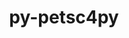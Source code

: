 ---
title: "py-petsc4py"
layout: cache
categories: [package, develop]
meta: {"versions": ["3.19.0", "3.19.1", "3.19.3"], "compilers": ["gcc@=11.1.0", "oneapi@=2023.0.0", "oneapi@=2023.1.0", "oneapi@=2023.2.0"], "oss": ["ubuntu20.04"], "platforms": ["linux"], "targets": ["ppc64le", "x86_64", "x86_64_v3"], "stacks": ["e4s", "e4s-oneapi", "e4s-power", "root"], "num_specs": 50, "num_specs_by_stack": {"root": 50, "e4s-power": 17, "e4s-oneapi": 17, "e4s": 16}}
spec_details: [{"hash": "xn6n2sgqoevm2a3yq25eyh2d6e2m4zod", "compiler": "gcc@=11.1.0", "versions": ["3.19.1"], "os": "ubuntu20.04", "platform": "linux", "target": "ppc64le", "variants": ["build_system=python_pip", "+mpi"], "stacks": ["root", "e4s-power"], "size": "-", "tarball": "https://binaries.spack.io/develop/build_cache/linux-ubuntu20.04-ppc64le/gcc-11.1.0/py-petsc4py-3.19.1/linux-ubuntu20.04-ppc64le-gcc-11.1.0-py-petsc4py-3.19.1-xn6n2sgqoevm2a3yq25eyh2d6e2m4zod.spack"}, {"hash": "6564mbeufbqmtepcqjqymlbnijohmvti", "compiler": "gcc@=11.1.0", "versions": ["3.19.3"], "os": "ubuntu20.04", "platform": "linux", "target": "ppc64le", "variants": ["build_system=python_pip", "+mpi"], "stacks": ["root", "e4s-power"], "size": "-", "tarball": "https://binaries.spack.io/develop/build_cache/linux-ubuntu20.04-ppc64le/gcc-11.1.0/py-petsc4py-3.19.3/linux-ubuntu20.04-ppc64le-gcc-11.1.0-py-petsc4py-3.19.3-6564mbeufbqmtepcqjqymlbnijohmvti.spack"}, {"hash": "oap2uz2psggtdoaopderhelcca2vy2yl", "compiler": "gcc@=11.1.0", "versions": ["3.19.1"], "os": "ubuntu20.04", "platform": "linux", "target": "ppc64le", "variants": ["build_system=python_pip", "+mpi"], "stacks": ["root", "e4s-power"], "size": "-", "tarball": "https://binaries.spack.io/develop/build_cache/linux-ubuntu20.04-ppc64le/gcc-11.1.0/py-petsc4py-3.19.1/linux-ubuntu20.04-ppc64le-gcc-11.1.0-py-petsc4py-3.19.1-oap2uz2psggtdoaopderhelcca2vy2yl.spack"}, {"hash": "pwgmz7iayjjfs7sz6nn7dsrti45owbiw", "compiler": "gcc@=11.1.0", "versions": ["3.19.3"], "os": "ubuntu20.04", "platform": "linux", "target": "ppc64le", "variants": ["build_system=python_pip", "+mpi"], "stacks": ["root", "e4s-power"], "size": "-", "tarball": "https://binaries.spack.io/develop/build_cache/linux-ubuntu20.04-ppc64le/gcc-11.1.0/py-petsc4py-3.19.3/linux-ubuntu20.04-ppc64le-gcc-11.1.0-py-petsc4py-3.19.3-pwgmz7iayjjfs7sz6nn7dsrti45owbiw.spack"}, {"hash": "ybtrf6upcudthrvheuyl7lhinu33srty", "compiler": "gcc@=11.1.0", "versions": ["3.19.1"], "os": "ubuntu20.04", "platform": "linux", "target": "ppc64le", "variants": ["build_system=python_pip", "+mpi"], "stacks": ["root", "e4s-power"], "size": "-", "tarball": "https://binaries.spack.io/develop/build_cache/linux-ubuntu20.04-ppc64le/gcc-11.1.0/py-petsc4py-3.19.1/linux-ubuntu20.04-ppc64le-gcc-11.1.0-py-petsc4py-3.19.1-ybtrf6upcudthrvheuyl7lhinu33srty.spack"}, {"hash": "igxeol56cvezb6b6hg4vtinbazku4uat", "compiler": "gcc@=11.1.0", "versions": ["3.19.1"], "os": "ubuntu20.04", "platform": "linux", "target": "ppc64le", "variants": ["build_system=python_pip", "+mpi"], "stacks": ["root", "e4s-power"], "size": "-", "tarball": "https://binaries.spack.io/develop/build_cache/linux-ubuntu20.04-ppc64le/gcc-11.1.0/py-petsc4py-3.19.1/linux-ubuntu20.04-ppc64le-gcc-11.1.0-py-petsc4py-3.19.1-igxeol56cvezb6b6hg4vtinbazku4uat.spack"}, {"hash": "jf3ewqvx6ggosj2je7p27dxuxiuy4wla", "compiler": "gcc@=11.1.0", "versions": ["3.19.0"], "os": "ubuntu20.04", "platform": "linux", "target": "ppc64le", "variants": ["build_system=python_pip", "+mpi"], "stacks": ["root", "e4s-power"], "size": "-", "tarball": "https://binaries.spack.io/develop/build_cache/linux-ubuntu20.04-ppc64le/gcc-11.1.0/py-petsc4py-3.19.0/linux-ubuntu20.04-ppc64le-gcc-11.1.0-py-petsc4py-3.19.0-jf3ewqvx6ggosj2je7p27dxuxiuy4wla.spack"}, {"hash": "ye6ibtpvnlon64mvbzhkafs6jnvomwh7", "compiler": "gcc@=11.1.0", "versions": ["3.19.1"], "os": "ubuntu20.04", "platform": "linux", "target": "ppc64le", "variants": ["build_system=python_pip", "+mpi"], "stacks": ["root", "e4s-power"], "size": "-", "tarball": "https://binaries.spack.io/develop/build_cache/linux-ubuntu20.04-ppc64le/gcc-11.1.0/py-petsc4py-3.19.1/linux-ubuntu20.04-ppc64le-gcc-11.1.0-py-petsc4py-3.19.1-ye6ibtpvnlon64mvbzhkafs6jnvomwh7.spack"}, {"hash": "u7v6lj5vvzjcok45wrj4l75egbizgspf", "compiler": "gcc@=11.1.0", "versions": ["3.19.1"], "os": "ubuntu20.04", "platform": "linux", "target": "ppc64le", "variants": ["build_system=python_pip", "+mpi"], "stacks": ["root", "e4s-power"], "size": "-", "tarball": "https://binaries.spack.io/develop/build_cache/linux-ubuntu20.04-ppc64le/gcc-11.1.0/py-petsc4py-3.19.1/linux-ubuntu20.04-ppc64le-gcc-11.1.0-py-petsc4py-3.19.1-u7v6lj5vvzjcok45wrj4l75egbizgspf.spack"}, {"hash": "dw22puap74r3zg3koyvo34p5scoofhwn", "compiler": "gcc@=11.1.0", "versions": ["3.19.3"], "os": "ubuntu20.04", "platform": "linux", "target": "ppc64le", "variants": ["build_system=python_pip", "+mpi"], "stacks": ["root", "e4s-power"], "size": "-", "tarball": "https://binaries.spack.io/develop/build_cache/linux-ubuntu20.04-ppc64le/gcc-11.1.0/py-petsc4py-3.19.3/linux-ubuntu20.04-ppc64le-gcc-11.1.0-py-petsc4py-3.19.3-dw22puap74r3zg3koyvo34p5scoofhwn.spack"}, {"hash": "lpw6535wbqkcgxnqfn5kmwmeokon4rxz", "compiler": "gcc@=11.1.0", "versions": ["3.19.0"], "os": "ubuntu20.04", "platform": "linux", "target": "ppc64le", "variants": ["build_system=python_pip", "+mpi"], "stacks": ["root", "e4s-power"], "size": "-", "tarball": "https://binaries.spack.io/develop/build_cache/linux-ubuntu20.04-ppc64le/gcc-11.1.0/py-petsc4py-3.19.0/linux-ubuntu20.04-ppc64le-gcc-11.1.0-py-petsc4py-3.19.0-lpw6535wbqkcgxnqfn5kmwmeokon4rxz.spack"}, {"hash": "4llstro4sgiio52cdtx6jljjfitib5cm", "compiler": "gcc@=11.1.0", "versions": ["3.19.1"], "os": "ubuntu20.04", "platform": "linux", "target": "ppc64le", "variants": ["build_system=python_pip", "+mpi"], "stacks": ["root", "e4s-power"], "size": "-", "tarball": "https://binaries.spack.io/develop/build_cache/linux-ubuntu20.04-ppc64le/gcc-11.1.0/py-petsc4py-3.19.1/linux-ubuntu20.04-ppc64le-gcc-11.1.0-py-petsc4py-3.19.1-4llstro4sgiio52cdtx6jljjfitib5cm.spack"}, {"hash": "lktrn7nfgrccju5o5q4sv3vzgdhw5p24", "compiler": "gcc@=11.1.0", "versions": ["3.19.1"], "os": "ubuntu20.04", "platform": "linux", "target": "ppc64le", "variants": ["build_system=python_pip", "+mpi"], "stacks": ["root", "e4s-power"], "size": "-", "tarball": "https://binaries.spack.io/develop/build_cache/linux-ubuntu20.04-ppc64le/gcc-11.1.0/py-petsc4py-3.19.1/linux-ubuntu20.04-ppc64le-gcc-11.1.0-py-petsc4py-3.19.1-lktrn7nfgrccju5o5q4sv3vzgdhw5p24.spack"}, {"hash": "2wk4har2xpr2nxytfnpzbwv5zfjip72f", "compiler": "gcc@=11.1.0", "versions": ["3.19.1"], "os": "ubuntu20.04", "platform": "linux", "target": "ppc64le", "variants": ["build_system=python_pip", "+mpi"], "stacks": ["root", "e4s-power"], "size": "-", "tarball": "https://binaries.spack.io/develop/build_cache/linux-ubuntu20.04-ppc64le/gcc-11.1.0/py-petsc4py-3.19.1/linux-ubuntu20.04-ppc64le-gcc-11.1.0-py-petsc4py-3.19.1-2wk4har2xpr2nxytfnpzbwv5zfjip72f.spack"}, {"hash": "rduxtett2rpcvklhgz7467h2lmbtxpsn", "compiler": "gcc@=11.1.0", "versions": ["3.19.1"], "os": "ubuntu20.04", "platform": "linux", "target": "ppc64le", "variants": ["build_system=python_pip", "+mpi"], "stacks": ["root", "e4s-power"], "size": "-", "tarball": "https://binaries.spack.io/develop/build_cache/linux-ubuntu20.04-ppc64le/gcc-11.1.0/py-petsc4py-3.19.1/linux-ubuntu20.04-ppc64le-gcc-11.1.0-py-petsc4py-3.19.1-rduxtett2rpcvklhgz7467h2lmbtxpsn.spack"}, {"hash": "jty5cwic5pegywpkldxvy7scyvrif4jg", "compiler": "gcc@=11.1.0", "versions": ["3.19.1"], "os": "ubuntu20.04", "platform": "linux", "target": "ppc64le", "variants": ["build_system=python_pip", "+mpi"], "stacks": ["root", "e4s-power"], "size": "-", "tarball": "https://binaries.spack.io/develop/build_cache/linux-ubuntu20.04-ppc64le/gcc-11.1.0/py-petsc4py-3.19.1/linux-ubuntu20.04-ppc64le-gcc-11.1.0-py-petsc4py-3.19.1-jty5cwic5pegywpkldxvy7scyvrif4jg.spack"}, {"hash": "xglzi2zdvuarobxfxcslnhub62gvddl4", "compiler": "gcc@=11.1.0", "versions": ["3.19.1"], "os": "ubuntu20.04", "platform": "linux", "target": "ppc64le", "variants": ["build_system=python_pip", "+mpi"], "stacks": ["root", "e4s-power"], "size": "-", "tarball": "https://binaries.spack.io/develop/build_cache/linux-ubuntu20.04-ppc64le/gcc-11.1.0/py-petsc4py-3.19.1/linux-ubuntu20.04-ppc64le-gcc-11.1.0-py-petsc4py-3.19.1-xglzi2zdvuarobxfxcslnhub62gvddl4.spack"}, {"hash": "zjz5rox2jmavdh53a75yuweevy3ydkxy", "compiler": "oneapi@=2023.0.0", "versions": ["3.19.1"], "os": "ubuntu20.04", "platform": "linux", "target": "x86_64", "variants": ["build_system=python_pip", "+mpi"], "stacks": ["root", "e4s-oneapi"], "size": "-", "tarball": "https://binaries.spack.io/develop/build_cache/linux-ubuntu20.04-x86_64/oneapi-2023.0.0/py-petsc4py-3.19.1/linux-ubuntu20.04-x86_64-oneapi-2023.0.0-py-petsc4py-3.19.1-zjz5rox2jmavdh53a75yuweevy3ydkxy.spack"}, {"hash": "2utemiscbom55ooqz5kmhuh6ql6m3xft", "compiler": "oneapi@=2023.0.0", "versions": ["3.19.0"], "os": "ubuntu20.04", "platform": "linux", "target": "x86_64", "variants": ["build_system=python_pip", "+mpi"], "stacks": ["root", "e4s-oneapi"], "size": "-", "tarball": "https://binaries.spack.io/develop/build_cache/linux-ubuntu20.04-x86_64/oneapi-2023.0.0/py-petsc4py-3.19.0/linux-ubuntu20.04-x86_64-oneapi-2023.0.0-py-petsc4py-3.19.0-2utemiscbom55ooqz5kmhuh6ql6m3xft.spack"}, {"hash": "6skpdk6vnqxiqw4xym4jzh26iidaryjo", "compiler": "oneapi@=2023.0.0", "versions": ["3.19.1"], "os": "ubuntu20.04", "platform": "linux", "target": "x86_64", "variants": ["build_system=python_pip", "+mpi"], "stacks": ["root", "e4s-oneapi"], "size": "-", "tarball": "https://binaries.spack.io/develop/build_cache/linux-ubuntu20.04-x86_64/oneapi-2023.0.0/py-petsc4py-3.19.1/linux-ubuntu20.04-x86_64-oneapi-2023.0.0-py-petsc4py-3.19.1-6skpdk6vnqxiqw4xym4jzh26iidaryjo.spack"}, {"hash": "o3dg2yddpwtzaxfbvn7vsqdyom7tcry3", "compiler": "oneapi@=2023.0.0", "versions": ["3.19.1"], "os": "ubuntu20.04", "platform": "linux", "target": "x86_64", "variants": ["build_system=python_pip", "+mpi"], "stacks": ["root", "e4s-oneapi"], "size": "-", "tarball": "https://binaries.spack.io/develop/build_cache/linux-ubuntu20.04-x86_64/oneapi-2023.0.0/py-petsc4py-3.19.1/linux-ubuntu20.04-x86_64-oneapi-2023.0.0-py-petsc4py-3.19.1-o3dg2yddpwtzaxfbvn7vsqdyom7tcry3.spack"}, {"hash": "ztitelcd5ogn77sz3vvqj7esli234aeh", "compiler": "oneapi@=2023.0.0", "versions": ["3.19.0"], "os": "ubuntu20.04", "platform": "linux", "target": "x86_64", "variants": ["build_system=python_pip", "+mpi"], "stacks": ["root", "e4s-oneapi"], "size": "-", "tarball": "https://binaries.spack.io/develop/build_cache/linux-ubuntu20.04-x86_64/oneapi-2023.0.0/py-petsc4py-3.19.0/linux-ubuntu20.04-x86_64-oneapi-2023.0.0-py-petsc4py-3.19.0-ztitelcd5ogn77sz3vvqj7esli234aeh.spack"}, {"hash": "um23qkr4bzswg3md3pnw5snntyhlojx2", "compiler": "oneapi@=2023.0.0", "versions": ["3.19.1"], "os": "ubuntu20.04", "platform": "linux", "target": "x86_64", "variants": ["build_system=python_pip", "+mpi"], "stacks": ["root", "e4s-oneapi"], "size": "-", "tarball": "https://binaries.spack.io/develop/build_cache/linux-ubuntu20.04-x86_64/oneapi-2023.0.0/py-petsc4py-3.19.1/linux-ubuntu20.04-x86_64-oneapi-2023.0.0-py-petsc4py-3.19.1-um23qkr4bzswg3md3pnw5snntyhlojx2.spack"}, {"hash": "wk3cpqbbqoatsxnchb4sehwl2h3lfmp5", "compiler": "oneapi@=2023.0.0", "versions": ["3.19.1"], "os": "ubuntu20.04", "platform": "linux", "target": "x86_64", "variants": ["build_system=python_pip", "+mpi"], "stacks": ["root", "e4s-oneapi"], "size": "-", "tarball": "https://binaries.spack.io/develop/build_cache/linux-ubuntu20.04-x86_64/oneapi-2023.0.0/py-petsc4py-3.19.1/linux-ubuntu20.04-x86_64-oneapi-2023.0.0-py-petsc4py-3.19.1-wk3cpqbbqoatsxnchb4sehwl2h3lfmp5.spack"}, {"hash": "hcltpemojagsd63cnxlhwq6r4fk3gr6q", "compiler": "oneapi@=2023.1.0", "versions": ["3.19.1"], "os": "ubuntu20.04", "platform": "linux", "target": "x86_64", "variants": ["build_system=python_pip", "+mpi"], "stacks": ["root", "e4s-oneapi"], "size": "-", "tarball": "https://binaries.spack.io/develop/build_cache/linux-ubuntu20.04-x86_64/oneapi-2023.1.0/py-petsc4py-3.19.1/linux-ubuntu20.04-x86_64-oneapi-2023.1.0-py-petsc4py-3.19.1-hcltpemojagsd63cnxlhwq6r4fk3gr6q.spack"}, {"hash": "dyim22gxasjpqfzpqmksvqsnqethjorx", "compiler": "oneapi@=2023.1.0", "versions": ["3.19.3"], "os": "ubuntu20.04", "platform": "linux", "target": "x86_64", "variants": ["build_system=python_pip", "+mpi"], "stacks": ["root", "e4s-oneapi"], "size": "-", "tarball": "https://binaries.spack.io/develop/build_cache/linux-ubuntu20.04-x86_64/oneapi-2023.1.0/py-petsc4py-3.19.3/linux-ubuntu20.04-x86_64-oneapi-2023.1.0-py-petsc4py-3.19.3-dyim22gxasjpqfzpqmksvqsnqethjorx.spack"}, {"hash": "o5d24bvxijokg3yxacbfntulhr3ntrqr", "compiler": "oneapi@=2023.1.0", "versions": ["3.19.1"], "os": "ubuntu20.04", "platform": "linux", "target": "x86_64", "variants": ["build_system=python_pip", "+mpi"], "stacks": ["root", "e4s-oneapi"], "size": "-", "tarball": "https://binaries.spack.io/develop/build_cache/linux-ubuntu20.04-x86_64/oneapi-2023.1.0/py-petsc4py-3.19.1/linux-ubuntu20.04-x86_64-oneapi-2023.1.0-py-petsc4py-3.19.1-o5d24bvxijokg3yxacbfntulhr3ntrqr.spack"}, {"hash": "j6wmhose6kjc3xhfkj5gqdavhuhgccel", "compiler": "oneapi@=2023.1.0", "versions": ["3.19.1"], "os": "ubuntu20.04", "platform": "linux", "target": "x86_64", "variants": ["build_system=python_pip", "+mpi"], "stacks": ["root", "e4s-oneapi"], "size": "-", "tarball": "https://binaries.spack.io/develop/build_cache/linux-ubuntu20.04-x86_64/oneapi-2023.1.0/py-petsc4py-3.19.1/linux-ubuntu20.04-x86_64-oneapi-2023.1.0-py-petsc4py-3.19.1-j6wmhose6kjc3xhfkj5gqdavhuhgccel.spack"}, {"hash": "hy5naz6o5tafdfli6ni6lxc3gv5eeyr7", "compiler": "oneapi@=2023.1.0", "versions": ["3.19.1"], "os": "ubuntu20.04", "platform": "linux", "target": "x86_64", "variants": ["build_system=python_pip", "+mpi"], "stacks": ["root", "e4s-oneapi"], "size": "-", "tarball": "https://binaries.spack.io/develop/build_cache/linux-ubuntu20.04-x86_64/oneapi-2023.1.0/py-petsc4py-3.19.1/linux-ubuntu20.04-x86_64-oneapi-2023.1.0-py-petsc4py-3.19.1-hy5naz6o5tafdfli6ni6lxc3gv5eeyr7.spack"}, {"hash": "mwweuzvou3vno5asxci6yowbxicgh26k", "compiler": "oneapi@=2023.1.0", "versions": ["3.19.1"], "os": "ubuntu20.04", "platform": "linux", "target": "x86_64", "variants": ["build_system=python_pip", "+mpi"], "stacks": ["root", "e4s-oneapi"], "size": "-", "tarball": "https://binaries.spack.io/develop/build_cache/linux-ubuntu20.04-x86_64/oneapi-2023.1.0/py-petsc4py-3.19.1/linux-ubuntu20.04-x86_64-oneapi-2023.1.0-py-petsc4py-3.19.1-mwweuzvou3vno5asxci6yowbxicgh26k.spack"}, {"hash": "6fcbpz5zwsxwb2opf7dzvdapbsm4ur4e", "compiler": "oneapi@=2023.1.0", "versions": ["3.19.1"], "os": "ubuntu20.04", "platform": "linux", "target": "x86_64", "variants": ["build_system=python_pip", "+mpi"], "stacks": ["root", "e4s-oneapi"], "size": "-", "tarball": "https://binaries.spack.io/develop/build_cache/linux-ubuntu20.04-x86_64/oneapi-2023.1.0/py-petsc4py-3.19.1/linux-ubuntu20.04-x86_64-oneapi-2023.1.0-py-petsc4py-3.19.1-6fcbpz5zwsxwb2opf7dzvdapbsm4ur4e.spack"}, {"hash": "xgc5oshogpwzdrwlklef6xelbru6vihj", "compiler": "oneapi@=2023.1.0", "versions": ["3.19.3"], "os": "ubuntu20.04", "platform": "linux", "target": "x86_64", "variants": ["build_system=python_pip", "+mpi"], "stacks": ["root", "e4s-oneapi"], "size": "-", "tarball": "https://binaries.spack.io/develop/build_cache/linux-ubuntu20.04-x86_64/oneapi-2023.1.0/py-petsc4py-3.19.3/linux-ubuntu20.04-x86_64-oneapi-2023.1.0-py-petsc4py-3.19.3-xgc5oshogpwzdrwlklef6xelbru6vihj.spack"}, {"hash": "nsyey2w3ctti7zlxb64eb624rm4glkb5", "compiler": "oneapi@=2023.1.0", "versions": ["3.19.1"], "os": "ubuntu20.04", "platform": "linux", "target": "x86_64", "variants": ["build_system=python_pip", "+mpi"], "stacks": ["root", "e4s-oneapi"], "size": "-", "tarball": "https://binaries.spack.io/develop/build_cache/linux-ubuntu20.04-x86_64/oneapi-2023.1.0/py-petsc4py-3.19.1/linux-ubuntu20.04-x86_64-oneapi-2023.1.0-py-petsc4py-3.19.1-nsyey2w3ctti7zlxb64eb624rm4glkb5.spack"}, {"hash": "n4rh5bwk2hu3pbxie7iji7hwdkimy4nk", "compiler": "oneapi@=2023.2.0", "versions": ["3.19.3"], "os": "ubuntu20.04", "platform": "linux", "target": "x86_64", "variants": ["build_system=python_pip", "+mpi"], "stacks": ["root", "e4s-oneapi"], "size": "-", "tarball": "https://binaries.spack.io/develop/build_cache/linux-ubuntu20.04-x86_64/oneapi-2023.2.0/py-petsc4py-3.19.3/linux-ubuntu20.04-x86_64-oneapi-2023.2.0-py-petsc4py-3.19.3-n4rh5bwk2hu3pbxie7iji7hwdkimy4nk.spack"}, {"hash": "7slvxlrfkvw4cged2fvwhp7pfytsixjs", "compiler": "gcc@=11.1.0", "versions": ["3.19.3"], "os": "ubuntu20.04", "platform": "linux", "target": "x86_64_v3", "variants": ["build_system=python_pip", "+mpi"], "stacks": ["root", "e4s"], "size": "-", "tarball": "https://binaries.spack.io/develop/build_cache/linux-ubuntu20.04-x86_64_v3/gcc-11.1.0/py-petsc4py-3.19.3/linux-ubuntu20.04-x86_64_v3-gcc-11.1.0-py-petsc4py-3.19.3-7slvxlrfkvw4cged2fvwhp7pfytsixjs.spack"}, {"hash": "2zw6ydx4by6hzolqu3vddjr5qzbiby52", "compiler": "gcc@=11.1.0", "versions": ["3.19.1"], "os": "ubuntu20.04", "platform": "linux", "target": "x86_64_v3", "variants": ["build_system=python_pip", "+mpi"], "stacks": ["root", "e4s"], "size": "-", "tarball": "https://binaries.spack.io/develop/build_cache/linux-ubuntu20.04-x86_64_v3/gcc-11.1.0/py-petsc4py-3.19.1/linux-ubuntu20.04-x86_64_v3-gcc-11.1.0-py-petsc4py-3.19.1-2zw6ydx4by6hzolqu3vddjr5qzbiby52.spack"}, {"hash": "cxm5sybrjruajbvaqlrtn7mrf37n6e7k", "compiler": "gcc@=11.1.0", "versions": ["3.19.1"], "os": "ubuntu20.04", "platform": "linux", "target": "x86_64_v3", "variants": ["build_system=python_pip", "+mpi"], "stacks": ["root", "e4s"], "size": "-", "tarball": "https://binaries.spack.io/develop/build_cache/linux-ubuntu20.04-x86_64_v3/gcc-11.1.0/py-petsc4py-3.19.1/linux-ubuntu20.04-x86_64_v3-gcc-11.1.0-py-petsc4py-3.19.1-cxm5sybrjruajbvaqlrtn7mrf37n6e7k.spack"}, {"hash": "cv6rrcxe3le4rjuhmu5nnwvpipxy7zmq", "compiler": "gcc@=11.1.0", "versions": ["3.19.1"], "os": "ubuntu20.04", "platform": "linux", "target": "x86_64_v3", "variants": ["build_system=python_pip", "+mpi"], "stacks": ["root", "e4s"], "size": "-", "tarball": "https://binaries.spack.io/develop/build_cache/linux-ubuntu20.04-x86_64_v3/gcc-11.1.0/py-petsc4py-3.19.1/linux-ubuntu20.04-x86_64_v3-gcc-11.1.0-py-petsc4py-3.19.1-cv6rrcxe3le4rjuhmu5nnwvpipxy7zmq.spack"}, {"hash": "g5z4os472rkn7uhsn47ahzae5rfmgwe7", "compiler": "gcc@=11.1.0", "versions": ["3.19.1"], "os": "ubuntu20.04", "platform": "linux", "target": "x86_64_v3", "variants": ["build_system=python_pip", "+mpi"], "stacks": ["root", "e4s"], "size": "-", "tarball": "https://binaries.spack.io/develop/build_cache/linux-ubuntu20.04-x86_64_v3/gcc-11.1.0/py-petsc4py-3.19.1/linux-ubuntu20.04-x86_64_v3-gcc-11.1.0-py-petsc4py-3.19.1-g5z4os472rkn7uhsn47ahzae5rfmgwe7.spack"}, {"hash": "a6wcynlswxeypebnhxfks4xdinp3hb6y", "compiler": "gcc@=11.1.0", "versions": ["3.19.1"], "os": "ubuntu20.04", "platform": "linux", "target": "x86_64_v3", "variants": ["build_system=python_pip", "+mpi"], "stacks": ["root", "e4s"], "size": "-", "tarball": "https://binaries.spack.io/develop/build_cache/linux-ubuntu20.04-x86_64_v3/gcc-11.1.0/py-petsc4py-3.19.1/linux-ubuntu20.04-x86_64_v3-gcc-11.1.0-py-petsc4py-3.19.1-a6wcynlswxeypebnhxfks4xdinp3hb6y.spack"}, {"hash": "b6rwctl4mqygc2pjsm6jko2bu6c3ndtq", "compiler": "gcc@=11.1.0", "versions": ["3.19.3"], "os": "ubuntu20.04", "platform": "linux", "target": "x86_64_v3", "variants": ["build_system=python_pip", "+mpi"], "stacks": ["root", "e4s"], "size": "-", "tarball": "https://binaries.spack.io/develop/build_cache/linux-ubuntu20.04-x86_64_v3/gcc-11.1.0/py-petsc4py-3.19.3/linux-ubuntu20.04-x86_64_v3-gcc-11.1.0-py-petsc4py-3.19.3-b6rwctl4mqygc2pjsm6jko2bu6c3ndtq.spack"}, {"hash": "p7vy5b55w7ow7r2i3qn5sht4rzxk2w56", "compiler": "gcc@=11.1.0", "versions": ["3.19.1"], "os": "ubuntu20.04", "platform": "linux", "target": "x86_64_v3", "variants": ["build_system=python_pip", "+mpi"], "stacks": ["root", "e4s"], "size": "-", "tarball": "https://binaries.spack.io/develop/build_cache/linux-ubuntu20.04-x86_64_v3/gcc-11.1.0/py-petsc4py-3.19.1/linux-ubuntu20.04-x86_64_v3-gcc-11.1.0-py-petsc4py-3.19.1-p7vy5b55w7ow7r2i3qn5sht4rzxk2w56.spack"}, {"hash": "vr5sho2jc6edr2sexx3hvviavc7e4yh2", "compiler": "gcc@=11.1.0", "versions": ["3.19.0"], "os": "ubuntu20.04", "platform": "linux", "target": "x86_64_v3", "variants": ["build_system=python_pip", "+mpi"], "stacks": ["root", "e4s"], "size": "-", "tarball": "https://binaries.spack.io/develop/build_cache/linux-ubuntu20.04-x86_64_v3/gcc-11.1.0/py-petsc4py-3.19.0/linux-ubuntu20.04-x86_64_v3-gcc-11.1.0-py-petsc4py-3.19.0-vr5sho2jc6edr2sexx3hvviavc7e4yh2.spack"}, {"hash": "2w4lzwxufqjxzz3swpjvk3kjnnxvdkwi", "compiler": "gcc@=11.1.0", "versions": ["3.19.1"], "os": "ubuntu20.04", "platform": "linux", "target": "x86_64_v3", "variants": ["build_system=python_pip", "+mpi"], "stacks": ["root", "e4s"], "size": "-", "tarball": "https://binaries.spack.io/develop/build_cache/linux-ubuntu20.04-x86_64_v3/gcc-11.1.0/py-petsc4py-3.19.1/linux-ubuntu20.04-x86_64_v3-gcc-11.1.0-py-petsc4py-3.19.1-2w4lzwxufqjxzz3swpjvk3kjnnxvdkwi.spack"}, {"hash": "ye5abfypoftqnxxn4s7xzubi5xj7lkuu", "compiler": "gcc@=11.1.0", "versions": ["3.19.1"], "os": "ubuntu20.04", "platform": "linux", "target": "x86_64_v3", "variants": ["build_system=python_pip", "+mpi"], "stacks": ["root", "e4s"], "size": "-", "tarball": "https://binaries.spack.io/develop/build_cache/linux-ubuntu20.04-x86_64_v3/gcc-11.1.0/py-petsc4py-3.19.1/linux-ubuntu20.04-x86_64_v3-gcc-11.1.0-py-petsc4py-3.19.1-ye5abfypoftqnxxn4s7xzubi5xj7lkuu.spack"}, {"hash": "hmq7qddzvaz3ynyelgfe2hw75rrtfjn5", "compiler": "gcc@=11.1.0", "versions": ["3.19.0"], "os": "ubuntu20.04", "platform": "linux", "target": "x86_64_v3", "variants": ["build_system=python_pip", "+mpi"], "stacks": ["root", "e4s"], "size": "-", "tarball": "https://binaries.spack.io/develop/build_cache/linux-ubuntu20.04-x86_64_v3/gcc-11.1.0/py-petsc4py-3.19.0/linux-ubuntu20.04-x86_64_v3-gcc-11.1.0-py-petsc4py-3.19.0-hmq7qddzvaz3ynyelgfe2hw75rrtfjn5.spack"}, {"hash": "rjonbevo3dv3tbi5x6oa5vlgw7e5ny4h", "compiler": "gcc@=11.1.0", "versions": ["3.19.1"], "os": "ubuntu20.04", "platform": "linux", "target": "x86_64_v3", "variants": ["build_system=python_pip", "+mpi"], "stacks": ["root", "e4s"], "size": "-", "tarball": "https://binaries.spack.io/develop/build_cache/linux-ubuntu20.04-x86_64_v3/gcc-11.1.0/py-petsc4py-3.19.1/linux-ubuntu20.04-x86_64_v3-gcc-11.1.0-py-petsc4py-3.19.1-rjonbevo3dv3tbi5x6oa5vlgw7e5ny4h.spack"}, {"hash": "vultiibxabftzv6cnpgxj7655bzjuyzs", "compiler": "gcc@=11.1.0", "versions": ["3.19.1"], "os": "ubuntu20.04", "platform": "linux", "target": "x86_64_v3", "variants": ["build_system=python_pip", "+mpi"], "stacks": ["root", "e4s"], "size": "-", "tarball": "https://binaries.spack.io/develop/build_cache/linux-ubuntu20.04-x86_64_v3/gcc-11.1.0/py-petsc4py-3.19.1/linux-ubuntu20.04-x86_64_v3-gcc-11.1.0-py-petsc4py-3.19.1-vultiibxabftzv6cnpgxj7655bzjuyzs.spack"}, {"hash": "a7hclkbs7yblznulznmlweaeru24eapw", "compiler": "gcc@=11.1.0", "versions": ["3.19.1"], "os": "ubuntu20.04", "platform": "linux", "target": "x86_64_v3", "variants": ["build_system=python_pip", "+mpi"], "stacks": ["root", "e4s"], "size": "-", "tarball": "https://binaries.spack.io/develop/build_cache/linux-ubuntu20.04-x86_64_v3/gcc-11.1.0/py-petsc4py-3.19.1/linux-ubuntu20.04-x86_64_v3-gcc-11.1.0-py-petsc4py-3.19.1-a7hclkbs7yblznulznmlweaeru24eapw.spack"}, {"hash": "zgupxclxjnnfs643tdyyv7ttxyaupjow", "compiler": "gcc@=11.1.0", "versions": ["3.19.3"], "os": "ubuntu20.04", "platform": "linux", "target": "x86_64_v3", "variants": ["build_system=python_pip", "+mpi"], "stacks": ["root", "e4s"], "size": "-", "tarball": "https://binaries.spack.io/develop/build_cache/linux-ubuntu20.04-x86_64_v3/gcc-11.1.0/py-petsc4py-3.19.3/linux-ubuntu20.04-x86_64_v3-gcc-11.1.0-py-petsc4py-3.19.3-zgupxclxjnnfs643tdyyv7ttxyaupjow.spack"}]
---